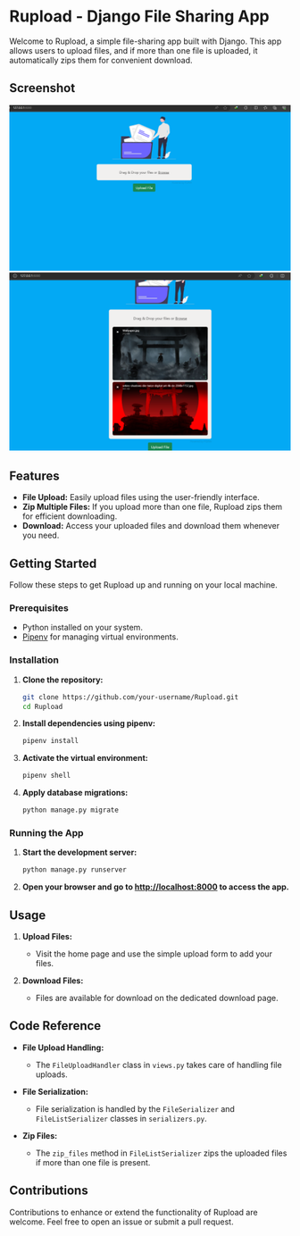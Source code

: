 # Rupload - Django File Sharing App

Welcome to Rupload, a simple file-sharing app built with Django. This app allows users to upload files, and if more than one file is uploaded, it automatically zips them for convenient download.

## Screenshot 
![Screenshot](./Screenshot_3.png)
![Screenshot](./Screenshot_4.png)
## Features

- **File Upload:** Easily upload files using the user-friendly interface.
- **Zip Multiple Files:** If you upload more than one file, Rupload zips them for efficient downloading.
- **Download:** Access your uploaded files and download them whenever you need.

## Getting Started

Follow these steps to get Rupload up and running on your local machine.

### Prerequisites

- Python installed on your system.
- [Pipenv](https://pypi.org/project/pipenv/) for managing virtual environments.

### Installation

1. **Clone the repository:**

    ```bash
    git clone https://github.com/your-username/Rupload.git
    cd Rupload
    ```

2. **Install dependencies using pipenv:**

    ```bash
    pipenv install
    ```

3. **Activate the virtual environment:**

    ```bash
    pipenv shell
    ```

4. **Apply database migrations:**

    ```bash
    python manage.py migrate
    ```

### Running the App

1. **Start the development server:**

    ```bash
    python manage.py runserver
    ```

2. **Open your browser and go to [http://localhost:8000](http://localhost:8000) to access the app.**

## Usage

1. **Upload Files:**
   - Visit the home page and use the simple upload form to add your files.

2. **Download Files:**
   - Files are available for download on the dedicated download page.

## Code Reference

- **File Upload Handling:**
  - The `FileUploadHandler` class in `views.py` takes care of handling file uploads.

- **File Serialization:**
  - File serialization is handled by the `FileSerializer` and `FileListSerializer` classes in `serializers.py`.

- **Zip Files:**
  - The `zip_files` method in `FileListSerializer` zips the uploaded files if more than one file is present.

## Contributions

Contributions to enhance or extend the functionality of Rupload are welcome. Feel free to open an issue or submit a pull request.

